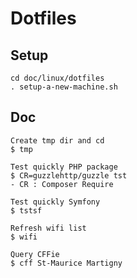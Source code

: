 Dotfiles
========

Setup
-----

```
cd doc/linux/dotfiles
. setup-a-new-machine.sh
```

Doc
---

```
Create tmp dir and cd
$ tmp

Test quickly PHP package
$ CR=guzzlehttp/guzzle tst
- CR : Composer Require

Test quickly Symfony
$ tstsf

Refresh wifi list
$ wifi

Query CFFie
$ cff St-Maurice Martigny
```
